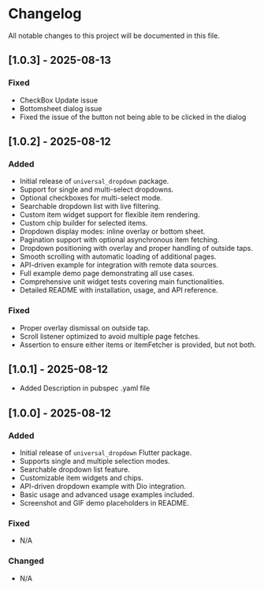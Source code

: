 # Changelog

All notable changes to this project will be documented in this file.

## [1.0.3] - 2025-08-13
### Fixed
- CheckBox Update issue
- Bottomsheet dialog issue
- Fixed the issue of the button not being able to be clicked in the dialog

## [1.0.2] - 2025-08-12

### Added
- Initial release of `universal_dropdown` package.
- Support for single and multi-select dropdowns.
- Optional checkboxes for multi-select mode.
- Searchable dropdown list with live filtering.
- Custom item widget support for flexible item rendering.
- Custom chip builder for selected items.
- Dropdown display modes: inline overlay or bottom sheet.
- Pagination support with optional asynchronous item fetching.
- Dropdown positioning with overlay and proper handling of outside taps.
- Smooth scrolling with automatic loading of additional pages.
- API-driven example for integration with remote data sources.
- Full example demo page demonstrating all use cases.
- Comprehensive unit widget tests covering main functionalities.
- Detailed README with installation, usage, and API reference.

### Fixed
- Proper overlay dismissal on outside tap.
- Scroll listener optimized to avoid multiple page fetches.
- Assertion to ensure either items or itemFetcher is provided, but not both.

## [1.0.1] - 2025-08-12
- Added Description in pubspec .yaml file

## [1.0.0] - 2025-08-12
### Added
- Initial release of `universal_dropdown` Flutter package.
- Supports single and multiple selection modes.
- Searchable dropdown list feature.
- Customizable item widgets and chips.
- API-driven dropdown example with Dio integration.
- Basic usage and advanced usage examples included.
- Screenshot and GIF demo placeholders in README.

### Fixed
- N/A

### Changed
- N/A



